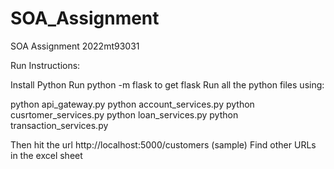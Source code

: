 # SOA_Assignment
SOA Assignment 2022mt93031

Run Instructions:

Install Python
Run python -m flask to get flask
Run all the python files using:

python api_gateway.py
python account_services.py
python cusrtomer_services.py
python loan_services.py
python transaction_services.py

Then hit the url http://localhost:5000/customers (sample)
Find other URLs in the excel sheet

